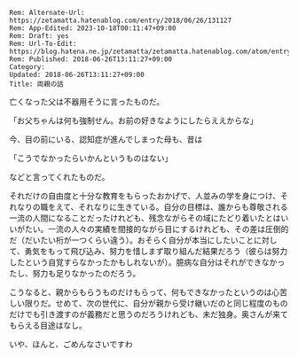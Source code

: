 ```header
Rem: Alternate-Url: https://zetamatta.hatenablog.com/entry/2018/06/26/131127
Rem: App-Edited: 2023-10-18T00:11:47+09:00
Rem: Draft: yes
Rem: Url-To-Edit: https://blog.hatena.ne.jp/zetamatta/zetamatta.hatenablog.com/atom/entry/17391345971657866241
Rem: Published: 2018-06-26T13:11:27+09:00
Category:
Updated: 2018-06-26T13:11:27+09:00
Title: 両親の話
```
亡くなった父は不器用そうに言ったものだ。

「お父ちゃんは何も強制せん。お前の好きなようにしたらええからな」

今、目の前にいる、認知症が進んでしまった母も、昔は

「こうでなかったらいかんというものはない」

などと言ってくれたものだ。

それだけの自由度と十分な教育をもらったおかげで、人並みの学を身につけ、それなりの職をえて、それなりに生きている。自分の目標は、誰からも尊敬される一流の人間になることだったけれども、残念ながらその域にたどり着いたとはいいがたい。一流の人々の実績を間接的ながら目にするけれども、その差は圧倒的だ（だいたい桁が一つくらい違う）。おそらく自分が本当にしたいことに対して、勇気をもって飛び込み、努力を惜しまず取り組んだ結果だろう（彼らは努力したという自覚すらなかったかもしれないが）。臆病な自分はそれができなかったし、努力も足りなかったのだろう。

こうなると、親からもらうものだけもらって、何もできなかったというのは心苦しい限りだ。せめて、次の世代に、自分が親から受け継いだのと同じ程度のものだけでも引き渡すのが義務だと思うのだろうけれども、未だ独身。奥さんが来てもらえる目途はなし。

いや、ほんと、ごめんなさいですわ
